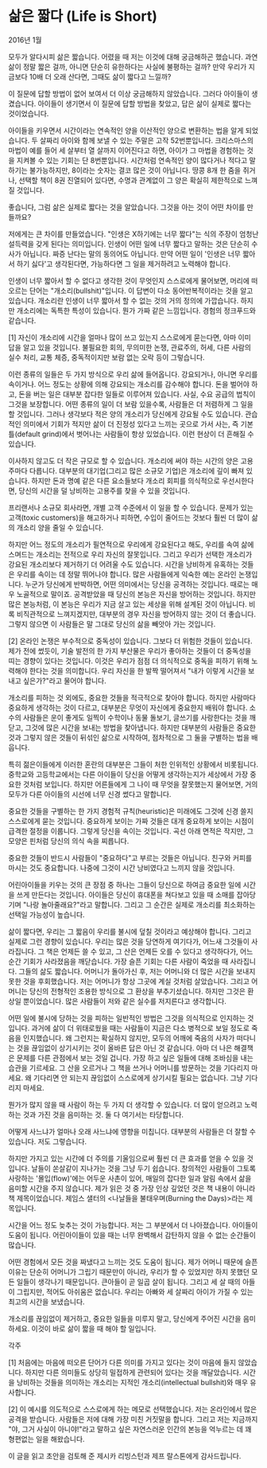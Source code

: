 # 삶은 짧다 (Life is Short)

2016년 1월

모두가 알다시피 삶은 짧습니다. 어렸을 때 저는 이것에 대해 궁금해하곤 했습니다. 과연 삶이 정말 짧은 걸까, 아니면 단순히 유한하다는 사실에 불평하는 걸까? 만약 우리가 지금보다 10배 더 오래 산다면, 그때도 삶이 짧다고 느낄까?

이 질문에 답할 방법이 없어 보여서 더 이상 궁금해하지 않았습니다. 그러다 아이들이 생겼습니다. 아이들이 생기면서 이 질문에 답할 방법을 찾았고, 답은 삶이 실제로 짧다는 것이었습니다.

아이들을 키우면서 시간이라는 연속적인 양을 이산적인 양으로 변환하는 법을 알게 되었습니다. 두 살짜리 아이와 함께 보낼 수 있는 주말은 고작 52번뿐입니다. 크리스마스의 마법이 예를 들어 세 살부터 열 살까지 이어진다고 하면, 아이가 그 마법을 경험하는 것을 지켜볼 수 있는 기회는 단 8번뿐입니다. 시간처럼 연속적인 양이 많다거나 적다고 말하기는 불가능하지만, 8이라는 숫자는 결코 많은 것이 아닙니다. 땅콩 8개 한 줌을 쥐거나, 선택할 책이 8권 진열되어 있다면, 수명과 관계없이 그 양은 확실히 제한적으로 느껴질 것입니다.

좋습니다, 그럼 삶은 실제로 짧다는 것을 알았습니다. 그것을 아는 것이 어떤 차이를 만들까요?

저에게는 큰 차이를 만들었습니다. "인생은 X하기에는 너무 짧다"는 식의 주장이 엄청난 설득력을 갖게 된다는 의미입니다. 인생이 어떤 일에 너무 짧다고 말하는 것은 단순히 수사가 아닙니다. 짜증 난다는 말의 동의어도 아닙니다. 만약 어떤 일이 '인생은 너무 짧아서 하기 싫다'고 생각된다면, 가능하다면 그 일을 제거하려고 노력해야 합니다.

인생이 너무 짧아서 할 수 없다고 생각한 것이 무엇인지 스스로에게 물어보면, 머리에 떠오르는 단어는 "개소리(bullshit)"입니다. 이 답변이 다소 동어반복적이라는 것을 알고 있습니다. 개소리란 인생이 너무 짧아서 할 수 없는 것의 거의 정의에 가깝습니다. 하지만 개소리에는 독특한 특성이 있습니다. 뭔가 가짜 같은 느낌입니다. 경험의 정크푸드와 같습니다.

[1]
자신이 개소리에 시간을 얼마나 많이 쓰고 있는지 스스로에게 묻는다면, 아마 이미 답을 알고 있을 것입니다. 불필요한 회의, 무의미한 논쟁, 관료주의, 허세, 다른 사람의 실수 처리, 교통 체증, 중독적이지만 보람 없는 오락 등이 그렇습니다.

이런 종류의 일들은 두 가지 방식으로 우리 삶에 들어옵니다. 강요되거나, 아니면 우리를 속이거나. 어느 정도는 상황에 의해 강요되는 개소리를 감수해야 합니다. 돈을 벌어야 하고, 돈을 버는 일은 대부분 잡다한 일들로 이루어져 있습니다. 사실, 수요 공급의 법칙이 그것을 보장합니다. 어떤 종류의 일이 더 보람 있을수록, 사람들은 더 저렴하게 그 일을 할 것입니다. 그러나 생각보다 적은 양의 개소리가 당신에게 강요될 수도 있습니다. 관습적인 의미에서 기회가 적지만 삶이 더 진정성 있다고 느끼는 곳으로 가서 사는, 즉 기본 틀(default grind)에서 벗어나는 사람들이 항상 있었습니다. 이런 현상이 더 흔해질 수 있습니다.

이사하지 않고도 더 작은 규모로 할 수 있습니다. 개소리에 써야 하는 시간의 양은 고용주마다 다릅니다. 대부분의 대기업(그리고 많은 소규모 기업)은 개소리에 깊이 빠져 있습니다. 하지만 돈과 명예 같은 다른 요소들보다 개소리 회피를 의식적으로 우선시한다면, 당신의 시간을 덜 낭비하는 고용주를 찾을 수 있을 것입니다.

프리랜서나 소규모 회사라면, 개별 고객 수준에서 이 일을 할 수 있습니다. 문제가 있는 고객(toxic customers)을 해고하거나 피하면, 수입이 줄어드는 것보다 훨씬 더 많이 삶의 개소리 양을 줄일 수 있습니다.

하지만 어느 정도의 개소리가 필연적으로 우리에게 강요된다고 해도, 우리를 속여 삶에 스며드는 개소리는 전적으로 우리 자신의 잘못입니다. 그리고 우리가 선택한 개소리가 강요된 개소리보다 제거하기 더 어려울 수도 있습니다. 시간을 낭비하게 유혹하는 것들은 우리를 속이는 데 정말 뛰어나야 합니다. 많은 사람들에게 익숙한 예는 온라인 논쟁입니다. 누군가 당신에게 반박하면, 어떤 의미에서는 당신을 공격하는 것입니다. 때로는 매우 노골적으로 말이죠. 공격받았을 때 당신의 본능은 자신을 방어하는 것입니다. 하지만 많은 본능처럼, 이 본능은 우리가 지금 살고 있는 세상을 위해 설계된 것이 아닙니다. 비록 비직관적으로 느껴지겠지만, 대부분의 경우 자신을 방어하지 않는 것이 더 좋습니다. 그렇지 않으면 이 사람들은 말 그대로 당신의 삶을 빼앗아 가는 것입니다.

[2]
온라인 논쟁은 부수적으로 중독성이 있습니다. 그보다 더 위험한 것들이 있습니다. 제가 전에 썼듯이, 기술 발전의 한 가지 부산물은 우리가 좋아하는 것들이 더 중독성을 띠는 경향이 있다는 것입니다. 이것은 우리가 점점 더 의식적으로 중독을 피하기 위해 노력해야 한다는 것을 의미합니다. 우리 자신을 한 발짝 떨어져서 "내가 이렇게 시간을 보내고 싶은가?"라고 물어야 합니다.

개소리를 피하는 것 외에도, 중요한 것들을 적극적으로 찾아야 합니다. 하지만 사람마다 중요하게 생각하는 것이 다르고, 대부분은 무엇이 자신에게 중요한지 배워야 합니다. 소수의 사람들은 운이 좋게도 일찍이 수학이나 동물 돌보기, 글쓰기를 사랑한다는 것을 깨닫고, 그것에 많은 시간을 보내는 방법을 찾아냅니다. 하지만 대부분의 사람들은 중요한 것과 그렇지 않은 것들이 뒤섞인 삶으로 시작하여, 점차적으로 그 둘을 구별하는 법을 배웁니다.

특히 젊은이들에게 이러한 혼란의 대부분은 그들이 처한 인위적인 상황에서 비롯됩니다. 중학교와 고등학교에서는 다른 아이들이 당신을 어떻게 생각하는지가 세상에서 가장 중요한 것처럼 보입니다. 하지만 어른들에게 그 나이 때 무엇을 잘못했는지 물어보면, 거의 모두가 다른 아이들의 시선에 너무 신경 썼다고 말합니다.

중요한 것들을 구별하는 한 가지 경험적 규칙(heuristic)은 미래에도 그것에 신경 쓸지 스스로에게 묻는 것입니다. 중요하게 보이는 가짜 것들은 대개 중요하게 보이는 시점이 급격한 절정을 이룹니다. 그렇게 당신을 속이는 것입니다. 곡선 아래 면적은 작지만, 그 모양은 핀처럼 당신의 의식 속을 찌릅니다.

중요한 것들이 반드시 사람들이 "중요하다"고 부르는 것들은 아닙니다. 친구와 커피를 마시는 것도 중요합니다. 나중에 그것이 시간 낭비였다고 느끼지 않을 것입니다.

어린아이들을 키우는 것의 큰 장점 중 하나는 그들이 당신으로 하여금 중요한 일에 시간을 쓰게 만든다는 것입니다. 아이들은 당신이 휴대폰을 쳐다보고 있을 때 소매를 잡아당기며 "나랑 놀아줄래요?"라고 말합니다. 그리고 그 순간은 실제로 개소리를 최소화하는 선택일 가능성이 높습니다.

삶이 짧다면, 우리는 그 짧음이 우리를 불시에 덮칠 것이라고 예상해야 합니다. 그리고 실제로 그런 경향이 있습니다. 우리는 많은 것을 당연하게 여기다가, 어느새 그것들이 사라집니다. 그 책은 언제든 쓸 수 있고, 그 산은 언제든 오를 수 있다고 생각하다가, 어느 순간 기회가 사라졌음을 깨닫습니다. 가장 슬픈 기회는 다른 사람이 죽었을 때 사라집니다. 그들의 삶도 짧습니다. 어머니가 돌아가신 후, 저는 어머니와 더 많은 시간을 보내지 못한 것을 후회했습니다. 저는 어머니가 항상 그곳에 계실 것처럼 살았습니다. 그리고 어머니는 당신의 전형적인 조용한 방식으로 그 환상을 부추기셨습니다. 하지만 그것은 환상일 뿐이었습니다. 많은 사람들이 저와 같은 실수를 저지른다고 생각합니다.

어떤 일에 불시에 당하는 것을 피하는 일반적인 방법은 그것을 의식적으로 인지하는 것입니다. 과거에 삶이 더 위태로웠을 때는 사람들이 지금은 다소 병적으로 보일 정도로 죽음을 인지했습니다. 왜 그런지는 확실하지 않지만, 모두의 어깨에 죽음의 사자가 떠다니는 것을 끊임없이 상기시키는 것이 올바른 답은 아닌 것 같습니다. 아마 더 나은 해결책은 문제를 다른 관점에서 보는 것일 겁니다. 가장 하고 싶은 일들에 대해 조바심을 내는 습관을 기르세요. 그 산을 오르거나 그 책을 쓰거나 어머니를 방문하는 것을 기다리지 마세요. 왜 기다리면 안 되는지 끊임없이 스스로에게 상기시킬 필요는 없습니다. 그냥 기다리지 마세요.

뭔가가 많지 않을 때 사람이 하는 두 가지 더 생각할 수 있습니다. 더 많이 얻으려고 노력하는 것과 가진 것을 음미하는 것. 둘 다 여기서는 타당합니다.

어떻게 사느냐가 얼마나 오래 사느냐에 영향을 미칩니다. 대부분의 사람들은 더 잘할 수 있습니다. 저도 그렇습니다.

하지만 가지고 있는 시간에 더 주의를 기울임으로써 훨씬 더 큰 효과를 얻을 수 있을 것입니다. 날들이 쏜살같이 지나가는 것을 그냥 두기 쉽습니다. 창의적인 사람들이 그토록 사랑하는 '몰입(flow)'에는 어두운 사촌이 있어, 매일의 잡다한 일과 알림 속에서 삶을 음미할 시간을 주지 않습니다. 제가 읽은 것 중 가장 인상 깊었던 것은 책 내용이 아니라 책 제목이었습니다. 제임스 샐터의 <나날들을 불태우며(Burning the Days)>라는 제목입니다.

시간을 어느 정도 늦추는 것이 가능합니다. 저는 그 부분에서 더 나아졌습니다. 아이들이 도움이 됩니다. 어린아이들이 있을 때는 너무 완벽해서 감탄하지 않을 수 없는 순간들이 많습니다.

어떤 경험에서 모든 것을 짜냈다고 느끼는 것도 도움이 됩니다. 제가 어머니 때문에 슬픈 이유는 단순히 어머니가 그립기 때문만이 아니라, 우리가 할 수 있었지만 하지 못했던 모든 일들이 생각나기 때문입니다. 큰아들이 곧 일곱 살이 됩니다. 그리고 세 살 때의 아들이 그립지만, 적어도 아쉬움은 없습니다. 우리는 아빠와 세 살짜리 아이가 가질 수 있는 최고의 시간을 보냈습니다.

개소리를 끊임없이 제거하고, 중요한 일들을 미루지 말고, 당신에게 주어진 시간을 음미하세요. 이것이 바로 삶이 짧을 때 해야 할 일입니다.

각주

[1]
처음에는 마음에 떠오른 단어가 다른 의미를 가지고 있다는 것이 마음에 들지 않았습니다. 하지만 다른 의미들도 상당히 밀접하게 관련되어 있다는 것을 깨달았습니다. 시간을 낭비하는 것들을 의미하는 개소리는 지적인 개소리(intellectual bullshit)와 매우 유사합니다.

[2]
이 예시를 의도적으로 스스로에게 하는 메모로 선택했습니다. 저는 온라인에서 많은 공격을 받습니다. 사람들은 저에 대해 가장 미친 거짓말을 합니다. 그리고 저는 지금까지 "야, 그거 사실이 아니야!"라고 말하고 싶은 자연스러운 인간의 본능을 억누르는 데 꽤 형편없는 일을 해왔습니다.

이 글을 읽고 초안을 검토해 준 제시카 리빙스턴과 제프 랄스톤에게 감사드립니다.